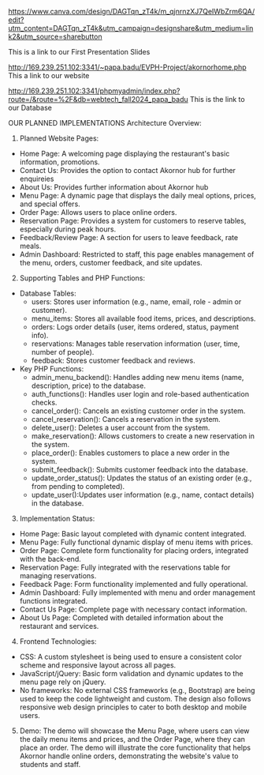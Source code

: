 https://www.canva.com/design/DAGTqn_zT4k/m_qjnrnzXJ7QeIWbZrm6QA/edit?utm_content=DAGTqn_zT4k&utm_campaign=designshare&utm_medium=link2&utm_source=sharebutton

This is a link to our First Presentation Slides 

http://169.239.251.102:3341/~papa.badu/EVPH-Project/akornorhome.php
This a link to our website 

http://169.239.251.102:3341/phpmyadmin/index.php?route=/&route=%2F&db=webtech_fall2024_papa_badu
This is the link to our Database 

OUR PLANNED IMPLEMENTATIONS
Architecture Overview:
1. Planned Website Pages:
* Home Page: A welcoming page displaying the restaurant's basic information, promotions.
* Contact Us: Provides the option to contact Akornor hub for further enquireies
* About Us: Provides further information about Akornor hub
* Menu Page: A dynamic page that displays the daily meal options, prices, and special offers.
* Order Page: Allows users to place online orders.
* Reservation Page: Provides a system for customers to reserve tables, especially during peak hours.
* Feedback/Review Page: A section for users to leave feedback, rate meals.
* Admin Dashboard: Restricted to staff, this page enables management of the menu, orders, customer feedback, and site updates.
2. Supporting Tables and PHP Functions:
* Database Tables:
    * users: Stores user information (e.g., name, email, role - admin or customer).
    * menu_items: Stores all available food items, prices, and descriptions.
    * orders: Logs order details (user, items ordered, status, payment info).
    * reservations: Manages table reservation information (user, time, number of people).
    * feedback: Stores customer feedback and reviews.
* Key PHP Functions:
    * admin_menu_backend(): Handles adding new menu items (name, description, price) to the database.
    * auth_functions(): Handles user login and role-based authentication checks.
    * cancel_order(): Cancels an existing customer order in the system.
    * cancel_reservation(): Cancels a reservation in the system.
    * delete_user(): Deletes a user account from the system.
    * make_reservation(): Allows customers to create a new reservation in the system.
    * place_order(): Enables customers to place a new order in the system.
    * submit_feedback(): Submits customer feedback into the database.
    * update_order_status(): Updates the status of an existing order (e.g., from pending to completed).
    * update_user():Updates user information (e.g., name, contact details) in the database.
3. Implementation Status:
* Home Page: Basic layout completed with dynamic content integrated.
* Menu Page: Fully functional dynamic display of menu items with prices.
* Order Page: Complete form functionality for placing orders, integrated with the back-end.
* Reservation Page: Fully integrated with the reservations table for managing reservations.
* Feedback Page: Form functionality implemented and fully operational.
* Admin Dashboard: Fully implemented with menu and order management functions integrated.
* Contact Us Page: Complete page with necessary contact information.
* About Us Page: Completed with detailed information about the restaurant and services.
4. Frontend Technologies:
* CSS: A custom stylesheet is being used to ensure a consistent color scheme and responsive layout across all pages.
* JavaScript/jQuery: Basic form validation and dynamic updates to the menu page rely on jQuery.
* No frameworks: No external CSS frameworks (e.g., Bootstrap) are being used to keep the code lightweight and custom.
The design also follows responsive web design principles to cater to both desktop and mobile users.
5. Demo:
The demo will showcase the Menu Page, where users can view the daily menu items and prices, and the Order Page, where they can place an order. The demo will illustrate the core functionality that helps Akornor handle online orders, demonstrating the website's value to students and staff.
